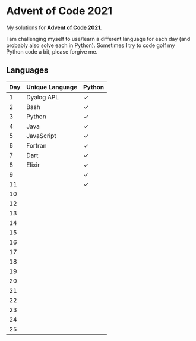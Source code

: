 # Advent of Code 2021

My solutions for **[Advent of Code 2021](https://adventofcode.com/2021)**.

I am challenging myself to use/learn a different language for each day (and probably also solve each in Python). Sometimes I try to code golf my Python code a bit, please forgive me.

## Languages

| Day | Unique Language | Python |
| --- | --------------- | ------ |
| 1   | Dyalog APL      | ✓      |
| 2   | Bash            | ✓      |
| 3   | Python          | ✓      |
| 4   | Java            | ✓      |
| 5   | JavaScript      | ✓      |
| 6   | Fortran         | ✓      |
| 7   | Dart            | ✓      |
| 8   | Elixir          | ✓      |
| 9   |                 | ✓      |
| 11  |                 | ✓      |
| 10  |                 |        |
| 12  |                 |        |
| 13  |                 |        |
| 14  |                 |        |
| 15  |                 |        |
| 16  |                 |        |
| 17  |                 |        |
| 18  |                 |        |
| 19  |                 |        |
| 20  |                 |        |
| 21  |                 |        |
| 22  |                 |        |
| 23  |                 |        |
| 24  |                 |        |
| 25  |                 |        |
